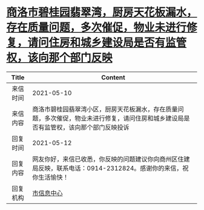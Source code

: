 # <a href="http://www.shangluo.gov.cn/zmhd/ldxxxx.jsp?urltype=leadermail.LeaderMailContentUrl&wbtreeid=1112&leadermailid=7226">商洛市碧桂园翡翠湾，厨房天花板漏水，存在质量问题，多次催促，物业未进行修复，请问住房和城乡建设局是否有监管权，该向那个部门反映</a>
|Title|Content|
|:---:|---|
|来信时间|2021-05-10|
|来信内容|商洛市碧桂园翡翠湾小区，厨房天花板漏水，存在质量问题，多次催促，物业未进行修复，请问住房和城乡建设局是否有监管权，该向那个部门反映投诉|
|回复时间|2021-05-12|
|回复内容|网友你好，来信已收悉，你反映的问题建议你向商州区住建局反映，联系电话：0914-2312824。感谢你的来信，祝你生活愉快！|
|回复机构|<a href="../../categories/agencies/市信息中心.md">市信息中心</a>|